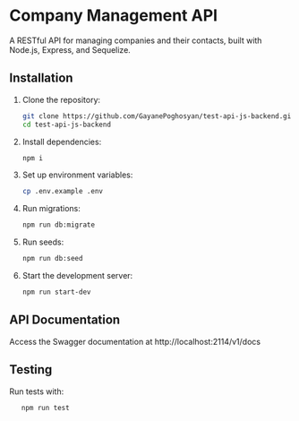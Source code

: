 # Company Management API

A RESTful API for managing companies and their contacts, built with Node.js, Express, and Sequelize.

## Installation

1. Clone the repository:
   ```bash
   git clone https://github.com/GayanePoghosyan/test-api-js-backend.git
   cd test-api-js-backend
   ```

2. Install dependencies:
   ```bash
   npm i
   ```

3. Set up environment variables:
   ```bash
   cp .env.example .env
   ```

4. Run migrations:
   ```bash
   npm run db:migrate
   ```

5. Run seeds:
   ```bash
   npm run db:seed
   ```

6. Start the development server:
   ```bash
   npm run start-dev
   ```
## API Documentation
Access the Swagger documentation at http://localhost:2114/v1/docs

## Testing
Run tests with:
```bash
   npm run test
```

